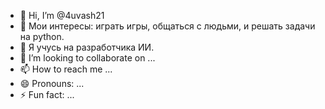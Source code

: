 - 👋 Hi, I’m @4uvash21
- 👀 Мои интересы: играть игры, общаться с людьми, и решать задачи на python.
- 🌱 Я учусь на разработчика ИИ.
- 💞️ I’m looking to collaborate on ...
- 📫 How to reach me ...
- 😄 Pronouns: ...
- ⚡ Fun fact: ...

<!---
4uvash21/4uvash21 is a ✨ special ✨ repository because its `README.md` (this file) appears on your GitHub profile.
You can click the Preview link to take a look at your changes.
--->
